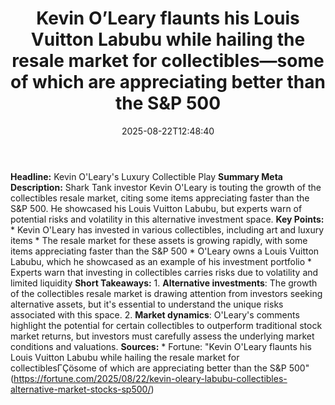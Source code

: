 ﻿---
title: "Kevin O’Leary flaunts his Louis Vuitton Labubu while hailing the resale market for collectibles—some of which are appreciating better than the S&P 500"
date: "2025-08-22T12:48:40"
category: "Markets"
summary: ""
slug: "kevin oleary flaunts his louis vuitton labubu while hailing "
source_urls:
  - "https://fortune.com/2025/08/22/kevin-oleary-labubu-collectibles-alternative-market-stocks-sp500/"
seo:
  title: "Kevin O’Leary flaunts his Louis Vuitton Labubu while hailing the resale market for collectibles—some of which are appreciating better than the S&P 500 | Hash n Hedge"
  description: ""
  keywords: ["news", "markets", "brief"]
---
**Headline:** Kevin O'Leary's Luxury Collectible Play  **Summary Meta Description:** Shark Tank investor Kevin O'Leary is touting the growth of the collectibles resale market, citing some items appreciating faster than the S&P 500. He showcased his Louis Vuitton Labubu, but experts warn of potential risks and volatility in this alternative investment space.  **Key Points:**  * Kevin O'Leary has invested in various collectibles, including art and luxury items * The resale market for these assets is growing rapidly, with some items appreciating faster than the S&P 500 * O'Leary owns a Louis Vuitton Labubu, which he showcased as an example of his investment portfolio * Experts warn that investing in collectibles carries risks due to volatility and limited liquidity  **Short Takeaways:**  1. **Alternative investments**: The growth of the collectibles resale market is drawing attention from investors seeking alternative assets, but it's essential to understand the unique risks associated with this space. 2. **Market dynamics**: O'Leary's comments highlight the potential for certain collectibles to outperform traditional stock market returns, but investors must carefully assess the underlying market conditions and valuations.  **Sources:**  * Fortune: "Kevin O'Leary flaunts his Louis Vuitton Labubu while hailing the resale market for collectiblesΓÇösome of which are appreciating better than the S&P 500" (https://fortune.com/2025/08/22/kevin-oleary-labubu-collectibles-alternative-market-stocks-sp500/) 
